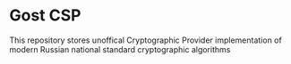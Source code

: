 # Gost CSP
This repository stores unoffical Cryptographic Provider implementation of modern Russian national standard cryptographic algorithms
